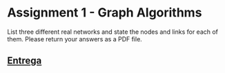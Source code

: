 # Assignment 1 - Graph Algorithms

List three different real networks and state the nodes and links for each of them.  Please return your answers as a PDF file.

## [Entrega](entrega.pdf)
